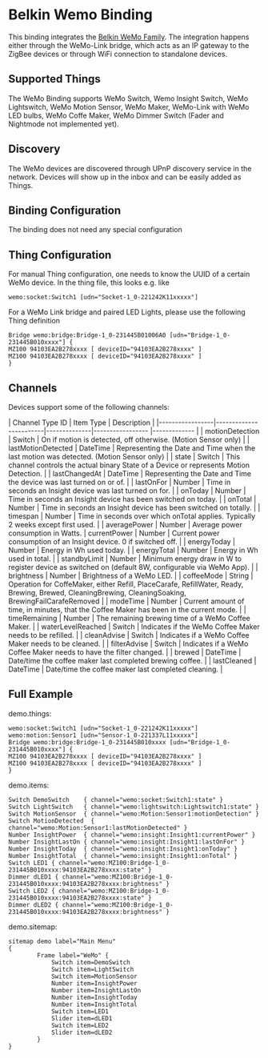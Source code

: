 # Belkin Wemo Binding

This binding integrates the [Belkin WeMo Family](http://www.belkin.com/us/Products/c/home-automation/).
The integration happens either through the WeMo-Link bridge, which acts as an IP gateway to the ZigBee devices or through WiFi connection to standalone devices.

## Supported Things

The WeMo Binding supports WeMo Switch, Wemo Insight Switch, WeMo Lightswitch, WeMo Motion Sensor, WeMo Maker, WeMo-Link with WeMo LED bulbs, WeMo Coffe Maker, WeMo Dimmer Switch (Fader and Nightmode not implemented yet).

## Discovery

The WeMo devices are discovered through UPnP discovery service in the network. Devices will show up in the inbox and can be easily added as Things.

## Binding Configuration

The binding does not need any special configuration

## Thing Configuration

For manual Thing configuration, one needs to know the UUID of a certain WeMo device.
In the thing file, this looks e.g. like
```
wemo:socket:Switch1 [udn="Socket-1_0-221242K11xxxxx"]
```
For a WeMo Link bridge and paired LED Lights, please use the following Thing definition

```
Bridge wemo:bridge:Bridge-1_0-231445B01006A0 [udn="Bridge-1_0-231445B010xxxx"] {
MZ100 94103EA2B278xxxx [ deviceID="94103EA2B278xxxx" ]
MZ100 94103EA2B278xxxx [ deviceID="94103EA2B278xxxx" ]
}
```



## Channels

Devices support some of the following channels:

| Channel Type ID | Item Type    | Description  |
|-----------------|------------------------|--------------|----------------- |------------- |
| motionDetection | Switch | On if motion is detected, off otherwise. (Motion Sensor only) |
| lastMotionDetected | DateTime | Representing the Date and Time when the last motion was detected. (Motion Sensor only) |
| state | Switch       | This channel controls the actual binary State of a Device or represents Motion Detection. |
| lastChangedAt | DateTime | Representing the Date and Time the device was last turned on or of. |
| lastOnFor | Number       | Time in seconds an Insight device was last turned on for. |
| onToday   | Number       | Time in seconds an Insight device has been switched on today.   |
| onTotal   | Number       | Time in seconds an Insight device has been switched on totally. |
| timespan  | Number       | Time in seconds over which onTotal applies. Typically 2 weeks except first used. |
| averagePower | Number    | Average power consumption in Watts. 
| currentPower | Number    | Current power consumption of an Insight device. 0 if switched off. |
| energyToday | Number     | Energy in Wh used today. |
| energyTotal | Number     | Energy in Wh used in total. |
| standbyLimit | Number    | Minimum energy draw in W to register device as switched on (default 8W, configurable via WeMo App). |
| brightness   | Number    | Brightness of a WeMo LED. |
| coffeeMode   | String    | Operation for CoffeMaker, either Refill, PlaceCarafe, RefillWater, Ready, Brewing, Brewed, CleaningBrewing, CleaningSoaking, BrewingFailCarafeRemoved |
| modeTime     | Number    | Current amount of time, in minutes, that the Coffee Maker has been in the current mode. |
| timeRemaining | Number   | The remaining brewing time of a WeMo Coffee Maker. |
| waterLevelReached | Switch | Indicates if the WeMo Coffee Maker needs to be refilled. |
| cleanAdvise  | Switch    | Indicates if a WeMo Coffee Maker needs to be cleaned. |
| filterAdvise | Switch    | Indicates if a WeMo Coffee Maker needs to have the filter changed. |
| brewed       | DateTime  | Date/time the coffee maker last completed brewing coffee. |
| lastCleaned  | DateTime  | Date/time the coffee maker last completed cleaning. |


## Full Example

demo.things:

```
wemo:socket:Switch1 [udn="Socket-1_0-221242K11xxxxx"]
wemo:motion:Sensor1 [udn="Sensor-1_0-221337L11xxxxx"]
Bridge wemo:bridge:Bridge-1_0-231445B010xxxx [udn="Bridge-1_0-231445B010xxxx"] {
MZ100 94103EA2B278xxxx [ deviceID="94103EA2B278xxxx" ]
MZ100 94103EA2B278xxxx [ deviceID="94103EA2B278xxxx" ]
}
```

demo.items:

```
Switch DemoSwitch    { channel="wemo:socket:Switch1:state" }
Switch LightSwitch   { channel="wemo:lightswitch:Lightswitch1:state" }
Switch MotionSensor  { channel="wemo:Motion:Sensor1:motionDetection" }
Switch MotionDetected  { channel="wemo:Motion:Sensor1:lastMotionDetected" }
Number InsightPower  { channel="wemo:insight:Insight1:currentPower" }
Number InsightLastOn { channel="wemo:insight:Insight1:lastOnFor" }
Number InsightToday  { channel="wemo:insight:Insight1:onToday" }
Number InsightTotal  { channel="wemo:insight:Insight1:onTotal" }
Switch LED1 { channel="wemo:MZ100:Bridge-1_0-231445B010xxxx:94103EA2B278xxxx:state" }
Dimmer dLED1 { channel="wemo:MZ100:Bridge-1_0-231445B010xxxx:94103EA2B278xxxx:brightness" }
Switch LED2 { channel="wemo:MZ100:Bridge-1_0-231445B010xxxx:94103EA2B278xxxx:state" }
Dimmer dLED2 { channel="wemo:MZ100:Bridge-1_0-231445B010xxxx:94103EA2B278xxxx:brightness" }
```

demo.sitemap:

```
sitemap demo label="Main Menu"
{
		Frame label="WeMo" {
			Switch item=DemoSwitch
			Switch item=LightSwitch
			Switch item=MotionSensor
			Number item=InsightPower
			Number item=InsightLastOn
			Number item=InsightToday
			Number item=InsightTotal
			Switch item=LED1
			Slider item=dLED1
			Switch item=LED2
			Slider item=dLED2
		}
}
```
